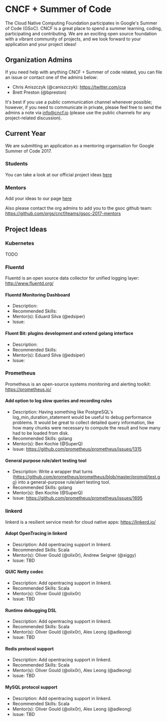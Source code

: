 # CNCF + Summer of Code

The Cloud Native Computing Foundation participates in Google's Summer of Code (GSoC). CNCF is a great place to spend a summer learning, coding, participating and contributing. We are an exciting open source foundation with a vibrant community of projects, and we look forward to your application and your project ideas!

## Organization Admins

If you need help with anything CNCF + Summer of code related, you can file an issue or contact one of the admins below:

* Chris Aniszczyk (@caniszczyk): https://twitter.com/cra
* Brett Preston (@bpreston)

It's best if you use a public communication channel whenever possible; however, if you need to communicate in private, please feel free to send the admins a note via info@cncf.io (please use the public channels for any project-related discussion).

## Current Year

We are submitting an application as a mentoring organisation for Google Summer of Code 2017.

### Students

You can take a look at our official project ideas [here](https://docs.google.com/spreadsheets/d/1Dg8LhFt4ky-z1Fg16BNLd9m1tue3QnAHeCc9MPmUuDg/edit#gid=0)

### Mentors

Add your ideas to our page [here](https://docs.google.com/spreadsheets/d/1Dg8LhFt4ky-z1Fg16BNLd9m1tue3QnAHeCc9MPmUuDg/edit#gid=0)

Also please contact the org admins to add you to the gsoc github team:
https://github.com/orgs/cncf/teams/gsoc-2017-mentors

## Project Ideas

### Kubernetes

TODO

### Fluentd

Fluentd is an open source data collector for unified logging layer: http://www.fluentd.org/

#### Fluentd Monitoring Dashboard
* Description: 
* Recommended Skills: 
* Mentor(s): Eduard Silva (@edsiper)
* Issue: 

#### Fluent Bit: plugins development and extend golang interface 
* Description: 
* Recommended Skills: 
* Mentor(s): Eduard Silva (@edsiper)
* Issue: 

### Prometheus

Prometheus is an open-source systems monitoring and alerting toolkit: https://prometheus.io/

#### Add option to log slow queries and recording rules
* Description: Having something like PostgreSQL's log_min_duration_statement would be useful to debug performance problems. It would be great to collect detailed query information, like how many chunks were necessary to compute the result and how many had to be loaded from disk.
* Recommended Skills: golang
* Mentor(s): Ben Kochie (@SuperQ)
* Issue: https://github.com/prometheus/prometheus/issues/1315

#### General purpose rule/alert testing tool
* Description: Write a wrapper that turns (https://github.com/prometheus/prometheus/blob/master/promql/test.go) into a general-purpose rule/alert testing tool.
* Recommended Skills: golang
* Mentor(s): Ben Kochie (@SuperQ)
* Issue: https://github.com/prometheus/prometheus/issues/1695

### linkerd

linkerd is a resilient service mesh for cloud native apps: https://linkerd.io/

#### Adopt OpenTracing in linkerd
* Description: Add opentracing support in linkerd.
* Recommended Skills: Scala
* Mentor(s): Oliver Gould (@olix0r), Andrew Seigner (@siggy)
* Issue: TBD

#### QUIC Netty codec
* Description: Add opentracing support in linkerd.
* Recommended Skills: Scala
* Mentor(s): Oliver Gould (@olix0r)
* Issue: TBD

#### Runtime debugging DSL
* Description: Add opentracing support in linkerd.
* Recommended Skills: Scala
* Mentor(s): Oliver Gould (@olix0r), Alex Leong (@adleong)
* Issue: TBD

#### Redis protocol support
* Description: Add opentracing support in linkerd.
* Recommended Skills: Scala
* Mentor(s): Oliver Gould (@olix0r), Alex Leong (@adleong)
* Issue: TBD

#### MySQL protocol support
* Description: Add opentracing support in linkerd.
* Recommended Skills: Scala
* Mentor(s): Oliver Gould (@olix0r), Alex Leong (@adleong)
* Issue: TBD
